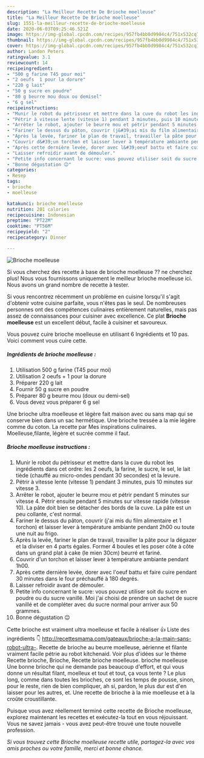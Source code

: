```yaml
---
description: "La Meilleur Recette De Brioche moelleuse"
title: "La Meilleur Recette De Brioche moelleuse"
slug: 1551-la-meilleur-recette-de-brioche-moelleuse
date: 2020-06-03T09:25:46.521Z
image: https://img-global.cpcdn.com/recipes/957fb4bb0d9984c4/751x532cq70/brioche-moelleuse-photo-principale-de-la-recette.jpg
thumbnail: https://img-global.cpcdn.com/recipes/957fb4bb0d9984c4/751x532cq70/brioche-moelleuse-photo-principale-de-la-recette.jpg
cover: https://img-global.cpcdn.com/recipes/957fb4bb0d9984c4/751x532cq70/brioche-moelleuse-photo-principale-de-la-recette.jpg
author: Landon Peters
ratingvalue: 3.1
reviewcount: 14
recipeingredient:
- "500 g farine T45 pour moi"
- "2 oeufs  1 pour la dorure"
- "220 g lait"
- "50 g sucre en poudre"
- "80 g beurre mou doux ou demisel"
- "6 g sel"
recipeinstructions:
- "Munir le robot du pétrisseur et mettre dans la cuve du robot les ingrédients dans cet ordre: les 2 oeufs, la farine, le sucre, le sel, le lait tiède (chauffé au micro-ondes pendant 30 secondes) et la levure."
- "Pétrir à vitesse lente (vitesse 1) pendant 3 minutes, puis 10 minutes sur vitesse 3."
- "Arrêter le robot, ajouter le beurre mou et pétrir pendant 5 minutes sur vitesse 4. Pétrir ensuite pendant 5 minutes sur vitesse rapide (vitesse 10). La pâte doit bien se détacher des bords de la cuve. La pâte est un peu collante, c&#39;est normal."
- "Fariner le dessus du pâton, couvrir (j&#39;ai mis du film alimentaire et 1 torchon) et laisser lever à température ambiante pendant 2h00 ou toute une nuit au frigo."
- "Après la levée, fariner le plan de travail, travailler la pâte pour la dégazer et la diviser en 4 parts égales. Former 4 boules et les poser côte à côte dans un grand plat à cake (le mien 30cm) beurré et fariné."
- "Couvrir d&#39;un torchon et laisser lever à température ambiante pendant 1h00."
- "Après cette dernière levée, dorer avec l&#39;oeuf battu et faire cuire pendant 30 minutes dans le four préchauffé à 180 degrés."
- "Laisser refroidir avant de démouler."
- "Petite info concernant le sucre: vous pouvez utiliser soit du sucre en poudre ou du sucre vanillé. Moi j&#39;ai choisi de prendre un sachet de sucre vanillé et de compléter avec du sucre normal pour arriver aux 50 grammes."
- "Bonne dégustation 😉"
categories:
- Resep
tags:
- brioche
- moelleuse

katakunci: brioche moelleuse 
nutrition: 201 calories
recipecuisine: Indonesian
preptime: "PT22M"
cooktime: "PT56M"
recipeyield: "2"
recipecategory: Dinner

---
```



![Brioche moelleuse](https://img-global.cpcdn.com/recipes/957fb4bb0d9984c4/751x532cq70/brioche-moelleuse-photo-principale-de-la-recette.jpg)

Si vous cherchez des recette à base de brioche moelleuse ?? ne cherchez plus! Nous vous fournissons uniquement le meilleur brioche moelleuse ici. Nous avons un grand nombre de recette à tester.

Si vous rencontrez récemment un problème en cuisine lorsqu'il s'agit d'obtenir votre cuisine parfaite, vous n'êtes pas le seul. De nombreuses personnes ont des compétences culinaires entièrement naturelles, mais pas assez de connaissances pour cuisiner avec excellence. Ce plat <strong> Brioche moelleuse </strong> est un excellent début, facile à cuisiner et savoureux.

<!--inarticleads1-->

Vous pouvez cuire brioche moelleuse en utilisant 6 Ingrédients et 10 pas. Voici comment vous cuire cette.

##### Ingrédients de brioche moelleuse :

1. Utilisation 500 g farine (T45 pour moi)
1. Utilisation 2 oeufs + 1 pour la dorure
1. Préparer 220 g lait
1. Fournir 50 g sucre en poudre
1. Préparer 80 g beurre mou (doux ou demi-sel)
1. Vous devez vous préparer 6 g sel


Une brioche ultra moelleuse et légère fait maison avec ou sans map qui se conserve bien dans un sac hermétique. Une brioche tressée a la mie légère comme du coton. La recette par Mes inspirations culinaires. Moelleuse,filante, légère et sucrée comme il faut. 

<!--inarticleads2-->

##### Brioche moelleuse instructions :

1. Munir le robot du pétrisseur et mettre dans la cuve du robot les ingrédients dans cet ordre: les 2 oeufs, la farine, le sucre, le sel, le lait tiède (chauffé au micro-ondes pendant 30 secondes) et la levure.
1. Pétrir à vitesse lente (vitesse 1) pendant 3 minutes, puis 10 minutes sur vitesse 3.
1. Arrêter le robot, ajouter le beurre mou et pétrir pendant 5 minutes sur vitesse 4. Pétrir ensuite pendant 5 minutes sur vitesse rapide (vitesse 10). La pâte doit bien se détacher des bords de la cuve. La pâte est un peu collante, c&#39;est normal.
1. Fariner le dessus du pâton, couvrir (j&#39;ai mis du film alimentaire et 1 torchon) et laisser lever à température ambiante pendant 2h00 ou toute une nuit au frigo.
1. Après la levée, fariner le plan de travail, travailler la pâte pour la dégazer et la diviser en 4 parts égales. Former 4 boules et les poser côte à côte dans un grand plat à cake (le mien 30cm) beurré et fariné.
1. Couvrir d&#39;un torchon et laisser lever à température ambiante pendant 1h00.
1. Après cette dernière levée, dorer avec l&#39;oeuf battu et faire cuire pendant 30 minutes dans le four préchauffé à 180 degrés.
1. Laisser refroidir avant de démouler.
1. Petite info concernant le sucre: vous pouvez utiliser soit du sucre en poudre ou du sucre vanillé. Moi j&#39;ai choisi de prendre un sachet de sucre vanillé et de compléter avec du sucre normal pour arriver aux 50 grammes.
1. Bonne dégustation 😉


Cette brioche est vraiment ultra moelleuse et facile à réaliser 👍 Liste des ingrédients 👇 http://recettesmama.com/gateaux/brioche-a-la-main-sans-robot-ultra-. Recette de brioche au beurre moelleuse, aérienne et filante vraiment facile pétrie au robot kitchenaid. Voir plus d&#39;idées sur le thème Recette brioche, Brioche, Recette brioche moelleuse. brioche moelleuse Une bonne brioche qui ne demande pas beaucoup d&#39;effort, et qui vous donne un résultat filant, moelleux et tout et tout, ça vous tente ? Le plus long, comme dans toutes les brioches, ce sont les temps de pousse, sinon, pour le reste, rien de bien compliquer, ah si, pardon, le plus dur est d&#39;en laisser pour les autres, et. Une recette de brioche à la mie moelleuse et à la croûte croustillante. 

<!--inarticleads1-->

<p>
Puisque vous avez réellement terminé cette recette de Brioche moelleuse, explorez maintenant les recettes et exécutez-la tout en vous réjouissant. Vous ne savez jamais - vous avez peut-être trouvé une toute nouvelle profession.
</p>

<p>
<i>Si vous trouvez cette Brioche moelleuse recette utile, partagez-la avec vos amis proches ou votre famille, merci et bonne chance.</i>
</p>

